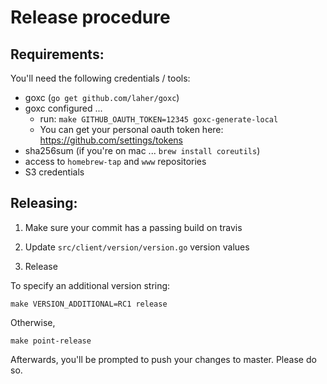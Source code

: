 # Release procedure

## Requirements:

You'll need the following credentials / tools:

- goxc (`go get github.com/laher/goxc`)
- goxc configured ... 
    - run: `make GITHUB_OAUTH_TOKEN=12345 goxc-generate-local`
    - You can get your personal oauth token here: https://github.com/settings/tokens
- sha256sum (if you're on mac ... `brew install coreutils`)
- access to `homebrew-tap` and `www` repositories
- S3 credentials 

## Releasing:

1) Make sure your commit has a passing build on travis

2) Update `src/client/version/version.go` version values

3) Release

To specify an additional version string:

```shell
make VERSION_ADDITIONAL=RC1 release
```

Otherwise,

```shell
make point-release
```

Afterwards, you'll be prompted to push your changes to master. Please do so.


